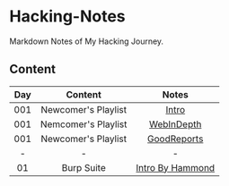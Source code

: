 # Hacking-Notes

Markdown Notes of My Hacking Journey.

## Content

| Day |       Content       |                                                       Notes                                                      |
|:---:|:-------------------:|:----------------------------------------------------------------------------------------------------------------:|
| 001 | Newcomer's Playlist |          [Intro](https://github.com/DenisWritesCode/Hacking-Notes/blob/main/HackerOne/001.Newcomer.md)           |
| 001 | Nemcomer's Playlist |       [WebInDepth](https://github.com/DenisWritesCode/Hacking-Notes/blob/main/HackerOne/002.WebInDepth.md)       |
| 001 | Newcomer's Playlist |   [GoodReports](https://github.com/DenisWritesCode/Hacking-Notes/blob/main/HackerOne/003.WritingGoodReports.md)  |
|  -  |          -          |                                                         -                                                        |
| 01  | Burp Suite          | [Intro By Hammond](https://github.com/DenisWritesCode/Hacking-Notes/blob/main/BurpSuite/001.JohnHammondIntro.md) |